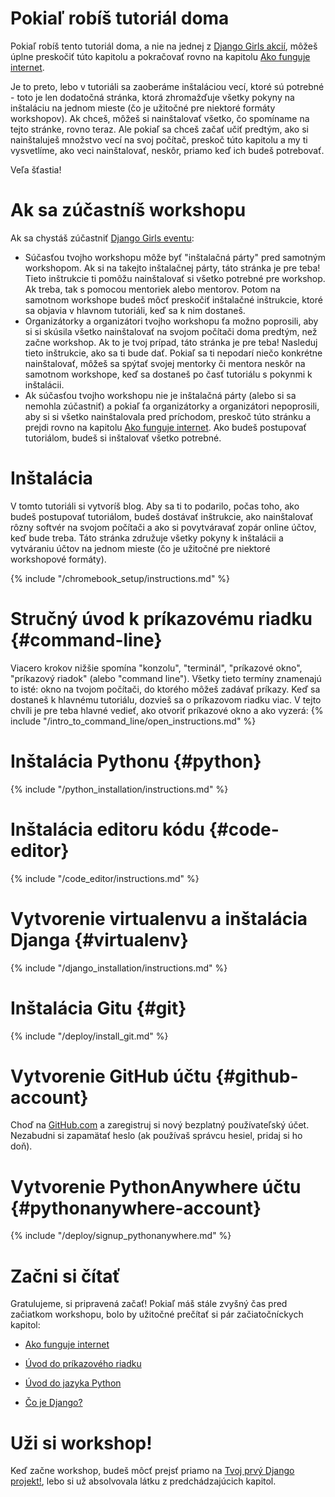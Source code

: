 # Pokiaľ robíš tutoriál doma

Pokiaľ robíš tento tutoriál doma, a nie na jednej z [Django Girls akcií](https://djangogirls.org/events/), môžeš úplne preskočiť túto kapitolu a pokračovať rovno na kapitolu [Ako funguje internet](../how_the_internet_works/README.md).

Je to preto, lebo v tutoriáli sa zaoberáme inštaláciou vecí, ktoré sú potrebné - toto je len dodatočná stránka, ktorá zhromažďuje všetky pokyny na inštaláciu na jednom mieste (čo je užitočné pre niektoré formáty workshopov). Ak chceš, môžeš si nainštalovať všetko, čo spomíname na tejto stránke, rovno teraz. Ale pokiaľ sa chceš začať učiť predtým, ako si nainštaluješ množstvo vecí na svoj počítač, preskoč túto kapitolu a my ti vysvetlíme, ako veci nainštalovať, neskôr, priamo keď ich budeš potrebovať.

Veľa šťastia!

# Ak sa zúčastníš workshopu

Ak sa chystáš zúčastniť [Django Girls eventu](https://djangogirls.org/events/):

* Súčasťou tvojho workshopu môže byť "inštalačná párty" pred samotným workshopom. Ak si na takejto inštalačnej párty, táto stránka je pre teba! Tieto inštrukcie ti pomôžu nainštalovať si všetko potrebné pre workshop. Ak treba, tak s pomocou mentoriek alebo mentorov. Potom na samotnom workshope budeš môcť preskočiť inštalačné inštrukcie, ktoré sa objavia v hlavnom tutoriáli, keď sa k nim dostaneš.
* Organizátorky a organizátori tvojho workshopu ťa možno poprosili, aby si si skúsila všetko nainštalovať na svojom počítači doma predtým, než začne workshop. Ak to je tvoj prípad, táto stránka je pre teba! Nasleduj tieto inštrukcie, ako sa ti bude dať. Pokiaľ sa ti nepodarí niečo konkrétne nainštalovať, môžeš sa spýtať svojej mentorky či mentora neskôr na samotnom workshope, keď sa dostaneš po časť tutoriálu s pokynmi k inštalácii.
* Ak súčasťou tvojho workshopu nie je inštalačná párty (alebo si sa nemohla zúčastniť) a pokiaľ ťa organizátorky a organizátori nepoprosili, aby si si všetko nainštalovala pred príchodom, preskoč túto stránku a prejdi rovno na kapitolu [Ako funguje internet](../how_the_internet_works/README.md). Ako budeš postupovať tutoriálom, budeš si inštalovať všetko potrebné.

# Inštalácia

V tomto tutoriáli si vytvoríš blog. Aby sa ti to podarilo, počas toho, ako budeš postupovať tutoriálom, budeš dostávať inštrukcie, ako nainštalovať rôzny softvér na svojom počítači a ako si povytváravať zopár online účtov, keď bude treba. Táto stránka združuje všetky pokyny k inštalácii a vytváraniu účtov na jednom mieste (čo je užitočné pre niektoré workshopové formáty).

<!--sec data-title="Chromebook setup (if you're using one)"
data-id="chromebook_setup" data-collapse=true ces--> {% include "/chromebook_setup/instructions.md" %} 

<!--endsec-->

# Stručný úvod k príkazovému riadku {#command-line}

Viacero krokov nižšie spomína "konzolu", "terminál", "príkazové okno", "príkazový riadok" (alebo "command line"). Všetky tieto termíny znamenajú to isté: okno na tvojom počítači, do ktorého môžeš zadávať príkazy. Keď sa dostaneš k hlavnému tutoriálu, dozvieš sa o príkazovom riadku viac. V tejto chvíli je pre teba hlavné vedieť, ako otvoriť príkazové okno a ako vyzerá: {% include "/intro_to_command_line/open_instructions.md" %}

# Inštalácia Pythonu {#python}

{% include "/python_installation/instructions.md" %}

# Inštalácia editoru kódu {#code-editor}

{% include "/code_editor/instructions.md" %}

# Vytvorenie virtualenvu a inštalácia Djanga {#virtualenv}

{% include "/django_installation/instructions.md" %}

# Inštalácia Gitu {#git}

{% include "/deploy/install_git.md" %}

# Vytvorenie GitHub účtu {#github-account}

Choď na [GitHub.com](https://www.github.com) a zaregistruj si nový bezplatný používateľský účet. Nezabudni si zapamätať heslo (ak používaš správcu hesiel, pridaj si ho doň).

# Vytvorenie PythonAnywhere účtu {#pythonanywhere-account}

{% include "/deploy/signup_pythonanywhere.md" %}

# Začni si čítať

Gratulujeme, si pripravená začať! Pokiaľ máš stále zvyšný čas pred začiatkom workshopu, bolo by užitočné prečítať si pár začiatočníckych kapitol:

* [Ako funguje internet](../how_the_internet_works/README.md)

* [Úvod do príkazového riadku](../intro_to_command_line/README.md)

* [Úvod do jazyka Python](../python_introduction/README.md)

* [Čo je Django?](../django/README.md)

# Uži si workshop!

Keď začne workshop, budeš môcť prejsť priamo na [Tvoj prvý Django projekt!](../django_start_project/README.md), lebo si už absolvovala látku z predchádzajúcich kapitol.